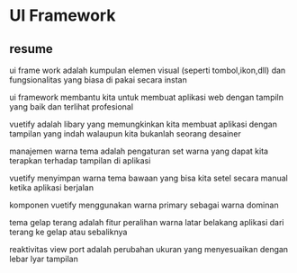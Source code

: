 # UI Framework

## resume 
ui frame work adalah kumpulan elemen visual (seperti tombol,ikon,dll) dan fungsionalitas yang biasa di pakai secara instan

ui  framework membantu kita untuk membuat aplikasi web dengan tampiln yang baik dan terlihat profesional

vuetify adalah libary yang memungkinkan kita membuat aplikasi dengan tampilan yang indah walaupun kita bukanlah seorang desainer

manajemen warna tema adalah pengaturan set warna yang dapat kita terapkan terhadap tampilan di aplikasi 

vuetify menyimpan warna tema bawaan yang bisa kita setel secara manual ketika aplikasi berjalan 

komponen vuetify menggunakan warna primary sebagai warna dominan 

tema gelap terang adalah fitur peralihan warna latar belakang aplikasi dari terang ke gelap atau sebaliknya 

reaktivitas view port adalah perubahan ukuran yang menyesuaikan dengan lebar lyar tampilan
